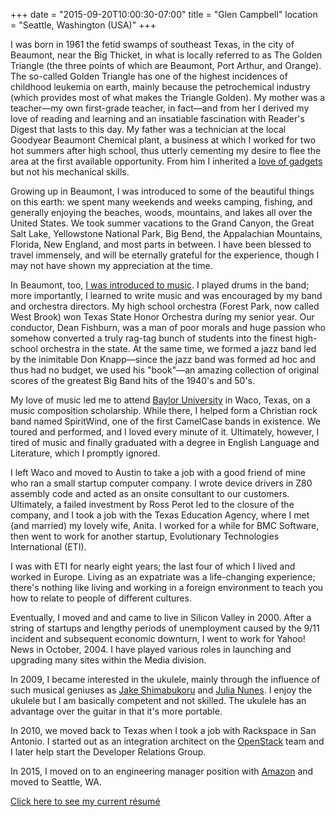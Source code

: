 +++
date = "2015-09-20T10:00:30-07:00"
title = "Glen Campbell"
location = "Seattle, Washington (USA)"
+++

I was born in 1961 the fetid swamps of southeast Texas, in the city
of Beaumont, near the Big Thicket, in what is locally referred to
as The Golden Triangle (the three points of which are Beaumont,
Port Arthur, and Orange). The so-called Golden Triangle has one of
the highest incidences of childhood leukemia on earth, mainly because
the petrochemical industry (which provides most of what makes the
Triangle Golden). My mother was a teacher&mdash;my own first-grade
teacher, in fact&mdash;and from her I derived my love of reading
and learning and an insatiable fascination with Reader's Digest
that lasts to this day. My father was a technician at the local
Goodyear Beaumont Chemical plant, a business at which I worked for
two hot summers after high school, thus utterly cementing my desire
to flee the area at the first available opportunity. From him I
inherited a [love of gadgets](http://glencampbell.co/essays/gadgets.html)
but not his mechanical skills.

Growing up in Beaumont, I was introduced to some of the beautiful
things on this earth: we spent many weekends and weeks camping,
fishing, and generally enjoying the beaches, woods, mountains, and
lakes all over the United States. We took summer vacations to the
Grand Canyon, the Great Salt Lake, Yellowstone National Park, Big
Bend, the Appalachian Mountains, Florida, New England, and most
parts in between. I have been blessed to travel immensely, and will
be eternally grateful for the experience, though I may not have
shown my appreciation at the time.

In Beaumont, too, [I was introduced to
music](http://glencampbell.co/essays/classical-music.html). I
played drums in the band; more importantly, I learned to write music
and was encouraged by my band and orchestra directors. My high
school orchestra (Forest Park, now called West Brook) won Texas
State Honor Orchestra during my senior year. Our conductor, Dean
Fishburn, was a man of poor morals and huge passion who somehow
converted a truly rag-tag bunch of students into the finest high-school
orchestra in the state. At the same time, we formed a jazz band led
by the inimitable Don Knapp&mdash;since the jazz band was formed
ad hoc and thus had no budget, we used his "book"&mdash;an amazing
collection of original scores of the greatest Big Band hits of the
1940's and 50's.

My love of music led me to attend [Baylor
University](http://www.baylor.edu) in Waco, Texas, on a music
composition scholarship. While there, I helped form a Christian
rock band named SpiritWind, one of the first CamelCase bands in
existence. We toured and performed, and I loved every minute of it.
Ultimately, however, I tired of music and finally graduated with a
degree in English Language and Literature, which I promptly ignored.

I left Waco and moved to Austin to take a job with a good friend
of mine who ran a small startup computer company. I wrote device
drivers in Z80 assembly code and acted as an onsite consultant to
our customers. Ultimately, a failed investment by Ross Perot led
to the closure of the company, and I took a job with the Texas
Education Agency, where I met (and married) my lovely wife, Anita.
I worked for a while for BMC Software, then went to work for another
startup, Evolutionary Technologies International (ETI).

I was with ETI for nearly eight years; the last four of which I
lived and worked in Europe. Living as an expatriate was a life-changing
experience; there's nothing like living and working in a foreign
environment to teach you how to relate to people of different
cultures.

Eventually, I moved and and came to live in Silicon Valley in 2000.
After a string of startups and lengthy periods of unemployment
caused by the 9/11 incident and subsequent economic downturn, I
went to work for Yahoo! News in October, 2004. I have played various
roles in launching and upgrading many sites within the Media division.

In 2009, I became interested in the ukulele, mainly through the influence
of such musical geniuses as
[Jake Shimabukoru](http://www.jakeshimabukuro.com/home/) and
[Julia Nunes](http://www.julianunes.com). I enjoy the ukulele but I
am basically competent and not skilled. The ukulele has an advantage
over the guitar in that it's more portable.

In 2010, we moved back to Texas when I took a job with Rackspace
in San Antonio. I started out as an integration architect on the
[OpenStack](http://www.openstack.org) team and I later help start
the Developer Relations
Group.

In 2015, I moved on to an engineering manager position with
[Amazon](http://www.amazon.com) and moved to Seattle, WA.

[Click here to see my current r&eacute;sum&eacute;](/resume.html)
